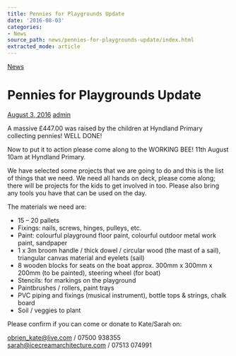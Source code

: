 ```yaml
---
title: Pennies for Playgrounds Update
date: '2016-08-03'
categories:
- News
source_path: news/pennies-for-playgrounds-update/index.html
extracted_mode: article
---
```

[News](category/news/)

# Pennies for Playgrounds Update

[August 3, 2016](news/pennies-for-playgrounds-update/) [admin](author/admin/)

A massive £447.00 was raised by the children at Hyndland Primary collecting pennies! WELL DONE!

Now to put it to action please come along to the&nbsp;WORKING BEE! 11th August 10am at Hyndland Primary.

We have selected some projects that we are going to do and this is the list of things that we need. We need all hands on deck, please come along; there will be projects for the kids to get involved in too. Please also bring any tools you have that can be used on the day.

The materials we need are:

- 15 – 20 pallets
- Fixings: nails, screws, hinges, pulleys, etc.
- Paint: colourful playground floor paint, colourful outdoor metal work paint, sandpaper
- 1 x 3m broom handle / thick dowel / circular wood (the mast of a sail), triangular canvas material and eyelets (sail)
- 8 wooden blocks for seats on the boat approx. 300mm x 300mm x 200mm (to be painted), steering wheel (for boat)
- Stencils: for markings on the playground
- Paintbrushes / rollers, paint trays
- PVC piping and fixings (musical instrument), bottle tops & strings, chalk board
- Soil / veggies to plant

Please confirm if you can come or donate to Kate/Sarah on:

[obrien\_kate@live.com](mailto:obrien_kate@live.com) / 07500 938355  
[sarah@icecreamarchitecture.com](mailto:sarah@icecreamarchitecture.com) / 07513 074991
